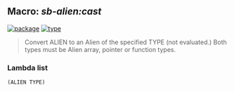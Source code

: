 ## Macro: ***sb-alien:cast***
[![package](https://img.shields.io/badge/Package-SB--ALIEN-5f9ea0.svg?style=social&colorA=999999)](../) [![type](https://img.shields.io/badge/Type-Macro-5f9ea0.svg?style=social&colorA=999999)](../#macro) 

> Convert ALIEN to an Alien of the specified TYPE (not evaluated.)  Both types
> must be Alien array, pointer or function types.

### Lambda list
```
(ALIEN TYPE)
```
